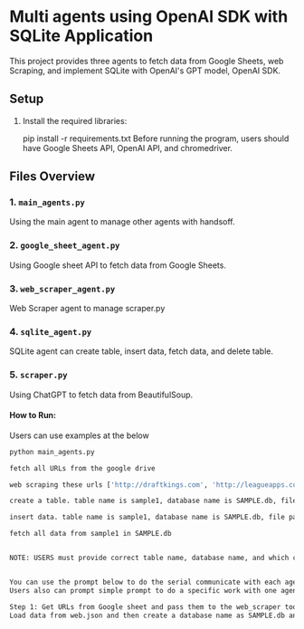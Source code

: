 # Multi agents using OpenAI SDK with SQLite Application

This project provides three agents to fetch data from Google Sheets, web Scraping, and implement SQLite with OpenAI's GPT model, OpenAI SDK.

## Setup


1. Install the required libraries:
    
    pip install -r requirements.txt
Before running the program, users should have Google Sheets API, OpenAI API, and chromedriver.

## Files Overview

### 1. `main_agents.py`
Using the main agent to manage other agents with handsoff. 

### 2. `google_sheet_agent.py`
Using Google sheet API to fetch data from Google Sheets. 

### 3. `web_scraper_agent.py`
Web Scraper agent to manage scraper.py

### 4. `sqlite_agent.py`
SQLite agent can create table, insert data, fetch data, and delete table. 

### 5. `scraper.py`
Using ChatGPT to fetch data from BeautifulSoup. 

#### How to Run:
Users can use examples at the below 
```bash
python main_agents.py

fetch all URLs from the google drive

web scraping these urls ['http://draftkings.com', 'http://leagueapps.com', 'playsight.com', 'proteusmotion.com', 'rapsodo.com', 'geniussports.com', 'hudl.com', 'shottracker.com', 'coachmeplus.com', 'itsovertime.com']

create a table. table name is sample1, database name is SAMPLE.db, file path is web.json

insert data. table name is sample1, database name is SAMPLE.db, file path is web.json

fetch all data from sample1 in SAMPLE.db


NOTE: USERS must provide correct table name, database name, and which columns or rows they want to fetch data because this application is in case sensitive.


You can use the prompt below to do the serial communicate with each agents
Users also can prompt simple prompt to do a specific work with one agent.

Step 1: Get URLs from Google sheet and pass them to the web_scraper tool of the web scraper agent.Step 2: 
Load data from web.json and then create a database name as SAMPLE.db and table name as sample1. step 3: insert data to a database named SAMPLE.db and table name sample1.